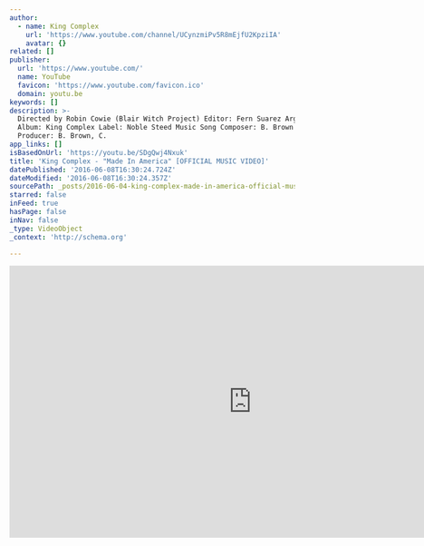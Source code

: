 ```yaml
---
author:
  - name: King Complex
    url: 'https://www.youtube.com/channel/UCynzmiPv5R8mEjfU2KpziIA'
    avatar: {}
related: []
publisher:
  url: 'https://www.youtube.com/'
  name: YouTube
  favicon: 'https://www.youtube.com/favicon.ico'
  domain: youtu.be
keywords: []
description: >-
  Directed by Robin Cowie (Blair Witch Project) Editor: Fern Suarez Arguelles
  Album: King Complex Label: Noble Steed Music Song Composer: B. Brown Song
  Producer: B. Brown, C.
app_links: []
isBasedOnUrl: 'https://youtu.be/SDgQwj4Nxuk'
title: 'King Complex - "Made In America" [OFFICIAL MUSIC VIDEO]'
datePublished: '2016-06-08T16:30:24.724Z'
dateModified: '2016-06-08T16:30:24.357Z'
sourcePath: _posts/2016-06-04-king-complex-made-in-america-official-music-video.md
starred: false
inFeed: true
hasPage: false
inNav: false
_type: VideoObject
_context: 'http://schema.org'

---
```

<iframe src="https://cdn.embedly.com/widgets/media.html?src=https%3A%2F%2Fwww.youtube.com%2Fembed%2FSDgQwj4Nxuk%3Ffeature%3Doembed&amp;url=http%3A%2F%2Fwww.youtube.com%2Fwatch%3Fv%3DSDgQwj4Nxuk&amp;image=https%3A%2F%2Fi.ytimg.com%2Fvi%2FSDgQwj4Nxuk%2Fhqdefault.jpg&amp;key=b7d04c9b404c499eba89ee7072e1c4f7&amp;type=text%2Fhtml&amp;schema=youtube" width="854" height="480" scrolling="no" frameborder="0" allowfullscreen="" style=""></iframe>